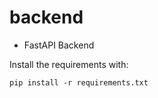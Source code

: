 # backend

- FastAPI Backend

Install the requirements with:

```pip install -r requirements.txt```

